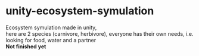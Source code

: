 # unity-ecosystem-symulation
Ecosystem symulation made in unity, <br>
here are 2 species (carnivore, herbivore), everyone has their own needs, i.e. looking for food, water and a partner<br>
<b>Not finished yet<b/>
